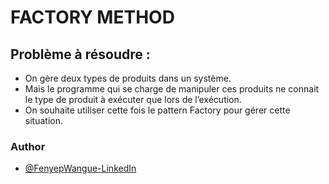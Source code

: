 # FACTORY METHOD

## Problème à résoudre :

- On gère deux types de produits dans un système. 
- Mais le programme qui se charge de manipuler ces produits ne connait le type de produit à exécuter que lors de l’exécution. 
- On souhaite utiliser cette fois le pattern Factory pour gérer cette situation.

### Author

- [@FenyepWangue-LinkedIn](https://www.linkedin.com/in/wangue-fenyep-631096193/)
